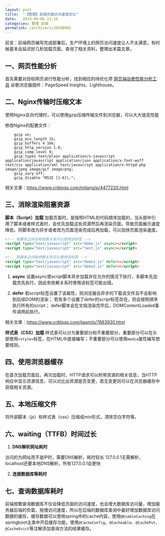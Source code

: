 ```yaml
---
layout: post
title:  "【整理】前端页面访问速度优化"
date:   2019-09-05 23:16
categories: 整理 前端
permalink: /archivers/20190905
---
```


前言：前端网页编写完成部署后，生产环境上的网页访问速度让人不太满意，有时候基本会延迟好几秒加载页面，查询了相关资料，整理出本篇文章。

## 一、网页性能分析

首先需要对目标网页进行性能分析，找到相应的待优化项
[网页端谷歌性能分析工具](https://developers.google.com/speed/pagespeed/insights/)
谷歌浏览器插件：PageSpeed Insights、Lighthouse。

## 二、Nginx传输时压缩文本

使用Nginx反向代理时，可以使用gzip压缩传输文件到浏览器，可以大大提高性能

修改Nginx的配置文件：
```
    gzip on;
    gzip_min_length 1k;
    gzip_buffers 4 16k;
    gzip_http_version 1.0;
    gzip_comp_level 9;
    gzip_types text/plain application/x-javascript application/javascript application/json application/x-font-woff text/css application/xml text/javascript application/x-httpd-php image/jpeg image/gif image/png;
    gzip_vary off;
    gzip_disable "MSIE [1-6]\.";
```
相关文章：https://www.cnblogs.com/mitang/p/4477220.html

## 三、消除渲染阻塞资源

**脚本（Script）加载**
加载页面时，是按照HTML的代码顺序加载的，当头部中引用了脚本或者样式表时，会优先加载这些资源然后再渲染页面，导致页面展示速度降低，将脚本改为异步或者改为页面渲染完成后再加载，可以加快页面渲染速度。
```html
<!-- 若脚本之间没有依赖关系可以使用该标签 -->
<script type="text/javascript" src="demo.js" async></script>
<script type="text/javascript" src="test.js" async></script>

<!-- 若脚本之间有依赖关系可以使用该标签 -->
<script type="text/javascript" src="demo1.js" defer></script>
<script type="text/javascript" src="demo2.js" defer></script>
```

 1. **async**
 	设置async使script脚本异步加载并在允许的情况下执行，多脚本先加载完先执行，因此有依赖关系时使用该标签可能出错。
	
 2. **defer**
	若script标签设置了该属性，则浏览器会异步的下载该文件且不会影响到后续DOM的渲染；
	若有多个设置了defer的script标签存在，则会按照顺序执行所有的script；
	defer脚本会在文档渲染完毕后，DOMContentLoaded事件调用前执行。

相关文章：https://www.cnblogs.com/jiasm/p/7683930.html

**样式表（CSS）加载**
样式表可以分为重要部分和不重要部分，重要部分可以在头部使用`<style>`标签，在HTML中直接编写；不重要部分可以使用`media`属性编写想要规则。

## 四、使用浏览器缓存

在首次加载页面后，再次加载时，HTTP请求可以附带资源的相关信息，当HTTP响应中显示资源信息，可以对比出资源是否变更，若无变更则可以在浏览器缓存中获取相关资源。

## 五、本地压缩文件

将外部脚本（js）和样式表（css）压缩成min形式，清除空白字符等。

## 六、waiting（TTFB）时间过长

 1. **DNS解析网址耗时**

访问的为网址而不是IP时，需要DNS解析，耗时较长
127.0.0.1无需解析，localhost还要本地DNS解析，所有127.0.0.1会更快

 2. **连接数据库等耗时**

## 七、查询数据库耗时

前端频繁查询数据库不仅会降低页面的访问速度，也会增大数据库访问量，增加服务器后端的负载，拖慢访问速度，所以在后端的数据库查询中最好增加数据库访问数据的缓存，缓存数据可以使用spring中的cache内容，使用`@EnableCaching`在springboot主类中开启缓存功能，使用`@CacheConfig`、`@Cacheable`、`@CachePut`、`@CacheEvict`等注解添加查询方法的结果缓存。

